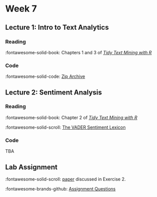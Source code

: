 # Week 7

## Lecture 1: Intro to Text Analytics

### Reading
:fontawesome-solid-book: Chapters 1 and 3 of [*Tidy Text Mining with R*][tidytext]

### Code

:fontawesome-solid-code: [Zip Archive][text-code-archive]
<!-- :fontawesome-solid-code: [Zip Archive][text-code-archive] -->

<!-- * This is the same archive as Lecture 1! -->


## Lecture 2: Sentiment Analysis

### Reading

:fontawesome-solid-book: Chapter 2 of [*Tidy Text Mining with R*][tidytext]

:fontawesome-solid-scroll: [The VADER Sentiment Lexicon][vader] 

### Code

TBA
 

<!-- ### Reading -->


<!-- * [Instructor Code][instructor] from the three text analytics classes. -->

## Lab Assignment

:fontawesome-solid-scroll: [paper] discussed in Exercise 2.

:fontawesome-brands-github: [Assignment Questions][lab]

<!-- * [Partial Solutions][solutions] -->



[tidytext]: https://www.tidytextmining.com/
[text-code-archive]: ../assets/lectures/week-06/starter_code.zip
[vader]: https://ojs.aaai.org/index.php/ICWSM/article/view/14550/14399
[stm]: https://github.com/bstewart/stm/blob/master/vignettes/stmVignette.pdf?raw=true
[lab]: https://github.com/tisem-digital-marketing/smwa-lab-intro-text
[paper]: https://www.aeaweb.org/articles?id=10.1257/aer.104.8.2421
[solutions]: ../assets/labs/lab-text-intro_solution.pdf
[instructor]: ../assets/lectures/week-07/instructor.zip